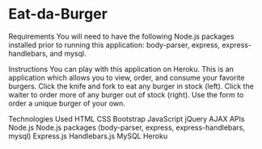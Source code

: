 # Eat-da-Burger

Requirements
You will need to have the following Node.js packages installed prior to running this application: body-parser, express, express-handlebars, and mysql.

Instructions
You can play with this application on Heroku. This is an application which allows you to view, order, and consume your favorite burgers. Click the knife and fork to eat any burger in stock (left). Click the waiter to order more of any burger out of stock (right). Use the form to order a unique burger of your own.

Technologies Used
HTML
CSS
Bootstrap
JavaScript
jQuery
AJAX
APIs
Node.js
Node.js packages (body-parser, express, express-handlebars, mysql)
Express.js
Handlebars.js
MySQL
Heroku